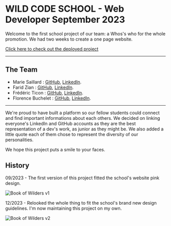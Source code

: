 # WILD CODE SCHOOL - Web Developer September 2023

Welcome to the first school project of our team: a Whos's who for the whole promotion. We had two weeks to create a one page website.

[Click here to check out the deployed project](https://florencebuchelet.github.io/P1/)

---

## The Team

- Marie Saillard : [GitHub](https://github.com/Marie-Sail), [LinkedIn](https://www.linkedin.com/in/marie-saillard-014276106/).
- Farid Zian : [GitHub](https://github.com/Farid-Zian), [LinkedIn](https://www.linkedin.com/in/farid-zian-a81a2848/).
- Frédéric Ticon : [GitHub](https://github.com/TICONFRED27), [LinkedIn](https://www.linkedin.com).
- Florence Buchelet : [GitHub](https://github.com/FlorenceBuchelet), [LinkedIn](https://www.linkedin.com/in/florence-buchelet-928a7a228/).

---

We're proud to have built a platform so our fellow students could connect and find important informations about each others. We decided on linking everyone's LinkedIn and GitHub accounts as they are the best representation of a dev's work, as junior as they might be. We also added a little quote each of them chose to represent the diversity of our personalities.

We hope this project puts a smile to your faces.

## History

09/2023 - The first version of this project fitted the school's website pink design.

![Book of Wilders v1](https://github.com/FlorenceBuchelet/P1/assets/144147299/70b910af-8fdd-439f-ac83-90245739cc7d)

12/2023 - Relooked the whole thing to fit the school's brand new design guidelines. I'm now maintaining this project on my own.

![Book of Wilders v2](https://github.com/FlorenceBuchelet/P1/assets/144147299/9751a9b1-e018-4588-9e77-9ebd434cee6a)

